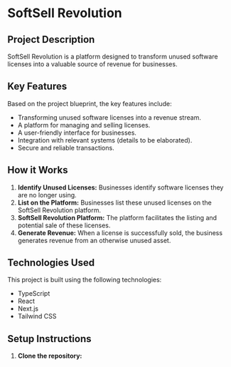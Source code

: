 # SoftSell Revolution

## Project Description

SoftSell Revolution is a platform designed to transform unused software licenses into a valuable source of revenue for businesses.

## Key Features

Based on the project blueprint, the key features include:

- Transforming unused software licenses into a revenue stream.
- A platform for managing and selling licenses.
- A user-friendly interface for businesses.
- Integration with relevant systems (details to be elaborated).
- Secure and reliable transactions.

## How it Works

1.  **Identify Unused Licenses:** Businesses identify software licenses they are no longer using.
2.  **List on the Platform:** Businesses list these unused licenses on the SoftSell Revolution platform.
3.  **SoftSell Revolution Platform:** The platform facilitates the listing and potential sale of these licenses.
4.  **Generate Revenue:** When a license is successfully sold, the business generates revenue from an otherwise unused asset.

## Technologies Used

This project is built using the following technologies:

- TypeScript
- React
- Next.js
- Tailwind CSS

## Setup Instructions

1.  **Clone the repository:**

